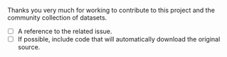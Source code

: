 Thanks you very much for working to contribute to this project and the community collection of datasets.

- [ ] A reference to the related issue.
- [ ] If possible, include code that will automatically download the original source.
